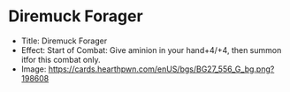 # Diremuck Forager
- Title:  Diremuck Forager
- Effect:  Start of Combat: Give aminion in your hand+4/+4, then summon itfor this combat only.
- Image:  https://cards.hearthpwn.com/enUS/bgs/BG27_556_G_bg.png?198608
